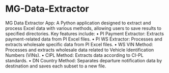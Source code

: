 # MG-Data-Extractor

MG Data Extractor App:
A Python application designed to extract and process Excel data with various methods, allowing users to save results to specified directories. Key features include:
•	PI Payment Extractor: Extracts payment-related data from PI Excel files.
•	PI WS Extractor: Processes and extracts wholesale specific data from PI Excel files.
•	WS VIN Method: Processes and extracts wholesale data related to Vehicle Identification Numbers (VINs).
•	CIPL Method: Extracts data according to CI-PL standards.
•	DN Country Method: Separates departure notification data by destination and saves each subset to a new file.
